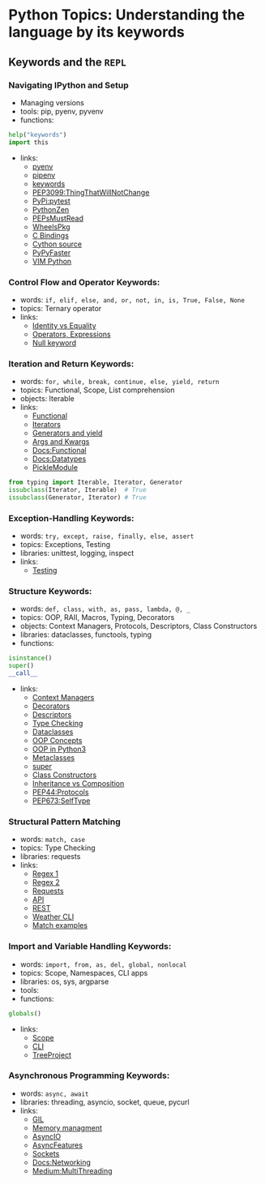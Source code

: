# Python Topics: Understanding the language by its keywords

## Keywords and the `REPL`

### Navigating IPython and Setup
- Managing versions
- tools: pip, pyenv, pyvenv
- functions:
```python
help("keywords")
import this
```
- links:
    - [pyenv](https://realpython.com/intro-to-pyenv/)
    - [pipenv](https://pipenv-fork.readthedocs.io/en/latest/)
    - [keywords](https://realpython.com/python-keywords/)
    - [PEP3099:ThingThatWillNotChange](https://peps.python.org/pep-3099/)
    - [PyPi:pytest](https://pypi.org/project/pytype/)
    - [PythonZen](https://www.codementor.io/@abdurrahmaanj/the-zen-of-python-as-related-by-masters-1adi3kuiwy)
    - [PEPsMustRead](https://www.diegor.it/2017/06/15/the-must-read-pythons-peps/)
    - [WheelsPkg](https://realpython.com/python-wheels/)
    - [C Bindings](https://realpython.com/python-bindings-overview/)
    - [Cython source](https://realpython.com/cpython-source-code-guide/)
    - [PyPyFaster](https://realpython.com/pypy-faster-python/)
    - [VIM Python](https://realpython.com/vim-and-python-a-match-made-in-heaven/)

### Control Flow and Operator Keywords: 
- words: `if, elif, else, and, or, not, in, is, True, False, None`
- topics: Ternary operator
- links:
    - [Identity vs Equality](https://realpython.com/python-is-identity-vs-equality/)
    - [Operators, Expressions](https://realpython.com/python-operators-expressions/)
    - [Null keyword](https://realpython.com/null-in-python/)

### Iteration and Return Keywords:
- words: `for, while, break, continue, else, yield, return`
- topics: Functional, Scope, List comprehension
- objects: Iterable
- links:
    - [Functional](https://realpython.com/python-functional-programming/)
    - [Iterators](https://realpython.com/python-for-loop/)
    - [Generators and yield](https://realpython.com/introduction-to-python-generators/)
    - [Args and Kwargs](https://realpython.com/python-kwargs-and-args/)
    - [Docs:Functional](https://docs.python.org/3/library/functional.html)
    - [Docs:Datatypes](https://docs.python.org/3/library/datatypes.html)
    - [PickleModule](https://realpython.com/python-pickle-module/)
```python
from typing import Iterable, Iterator, Generator
issubclass(Iterator, Iterable)  # True
issubclass(Generator, Iterator) # True
```

### Exception-Handling Keywords:
- words: `try, except, raise, finally, else, assert`
- topics: Exceptions, Testing
- libraries: unittest, logging, inspect
- links:
    - [Testing](https://realpython.com/python-testing/)

### Structure Keywords: 
- words: `def, class, with, as, pass, lambda, @, _`
- topics: OOP, RAII, Macros, Typing, Decorators
- objects: Context Managers, Protocols, Descriptors, Class
    Constructors
- libraries: dataclasses, functools, typing
- functions:
```python
isinstance()
super()
__call__
```
- links:
    - [Context Managers](https://realpython.com/python-with-statement/)
    - [Decorators](https://realpython.com/primer-on-python-decorators/)
    - [Descriptors](https://realpython.com/python-descriptors/)
    - [Type Checking](https://realpython.com/python-type-checking/)
    - [Dataclasses](https://realpython.com/python-data-classes/)
    - [OOP Concepts](https://realpython.com/instance-class-and-static-methods-demystified/)
    - [OOP in Python3](https://realpython.com/python3-object-oriented-programming/)
    - [Metaclasses](https://realpython.com/python-metaclasses/)
    - [super](https://realpython.com/python-super/)
    - [Class Constructors](https://realpython.com/python-class-constructor/)
    - [Inheritance vs Composition](https://realpython.com/inheritance-composition-python/)
    - [PEP44:Protocols](https://peps.python.org/pep-0544/)
    - [PEP673:SelfType](https://peps.python.org/pep-0673/)

### Structural Pattern Matching
- words: `match, case`
- topics: Type Checking
- libraries: requests
- links:
    - [Regex 1](https://realpython.com/regex-python/)
    - [Regex 2](https://realpython.com/regex-python-part-2/)
    - [Requests](https://realpython.com/python-requests/)
    - [API](https://realpython.com/python-api/)
    - [REST](https://realpython.com/api-integration-in-python/)
    - [Weather CLI](https://realpython.com/build-a-python-weather-app-cli/)
    - [Match examples](https://towardsdatascience.com/the-match-case-in-python-3-10-is-not-that-simple-f65b350bb025)

### Import and Variable Handling Keywords:
- words: `import, from, as, del, global, nonlocal`
- topics: Scope, Namespaces, CLI apps
- libraries: os, sys, argparse
- tools:
- functions:
```python
globals()
```
- links:
    - [Scope](https://realpython.com/python-namespaces-scope/)
    - [CLI](https://realpython.com/command-line-interfaces-python-argparse/)
    - [TreeProject](https://realpython.com/directory-tree-generator-python/)

### Asynchronous Programming Keywords:
- words: `async, await`
- libraries: threading, asyncio, socket, queue, pycurl
- links:
    - [GIL](https://realpython.com/python-gil/)
    - [Memory managment](https://realpython.com/python-memory-management/)
    - [AsyncIO](https://realpython.com/async-io-python/)
    - [AsyncFeatures](https://realpython.com/python-async-features/)
    - [Sockets](https://realpython.com/python-sockets/)
    - [Docs:Networking](https://docs.python.org/3/library/ipc.html)
    - [Medium:MultiThreading](https://towardsdatascience.com/multithreading-multiprocessing-python-180d0975ab29)
